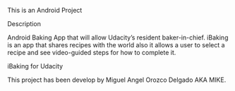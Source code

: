 This is an Android Project 

Description

Android Baking App that will allow Udacity’s resident baker-in-chief. iBaking is
an app that shares recipes with the world also it allows a user to select a 
recipe and see video-guided steps for how to complete it.

iBaking for Udacity

This project has been develop by Miguel Angel Orozco Delgado AKA MIKE.